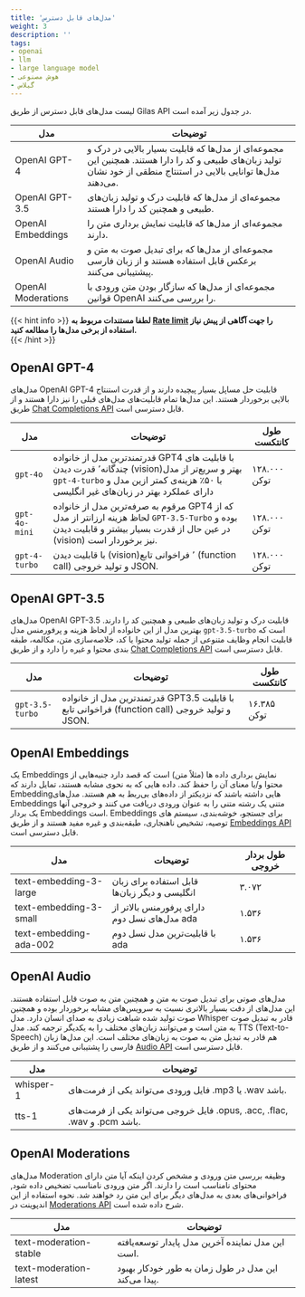 ```yaml
---
title: 'مدل‌های قابل دسترس'
weight: 3
description: ''
tags:
- openai
- llm
- large language model
- هوش مصنوعی
- گیلاس
---
```


لیست مدل‌های قابل دسترس از طریق Gilas API در جدول‌ زیر آمده است.

 مدل | توضیحات
---|----------
OpenAI GPT-4 | مجموعه‌ای از مدل‌ها که قابلیت بسیار بالایی در درک و تولید زبان‌های طبیعی و کد را دارا هستند. همچنین این مدل‌ها توانایی بالایی در استنتاج منطقی از خود نشان می‌دهند.
OpenAI GPT-3.5 | مجموعه‌ای از مدل‌ها که قابلیت درک و تولید زبان‌های طبیعی و همچنین کد را دارا هستند.
OpenAI Embeddings | مجموعه‌ای از مدل‌ها که قابلیت نمایش برداری متن را دارند.
OpenAI Audio | مجموعه‌ای از مدل‌ها که برای تبدیل صوت به متن و برعکس قابل استفاده هستند و از زبان فارسی پیشتیبانی می‌کنند.
OpenAI Moderations | مجموعه‌ای از مدل‌ها که سازگار بودن متن ورودی با قوانین OpenAI را بررسی می‌کنند.

{{< hint info >}}
**لطفا مستندات مربوط به [Rate limit](/ratelimit) را جهت آگاهی از پیش‌ نیاز استفاده از برخی مدل‌ها را مطالعه کنید.**  
{{< /hint >}}

## OpenAI GPT-4

مدل‌های OpenAI GPT-4 قابلیت حل مساپل بسیار پیچیده دارند و از قدرت استنتاج بالایی برخوردار هستند. این مدل‌ها تمام قابلیت‌های مدل‌های قبلی را نیز دارا هستند و از طریق [Chat Completions API](/apis/chat-completions) قابل دسترسی است.

 مدل | توضیحات | طول کانتکست | 
---|---|---
`gpt-4o` | قدرتمندترین مدل از خانواده GPT4 با قابلیت های چندگانه٬ قدرت دیدن (vision)بهتر و سریع‌تر از مدل `gpt-4-turbo` با ۵۰٪ هزینه‌ی کمتر ازین مدل و دارای عملکرد بهتر در زبان‌های غیر انگلیسی | ۱۲۸.۰۰۰ توکن
`gpt-4o-mini` | مرقوم به صرفه‌ترین مدل از خانواده GPT4 که از لحاظ هزینه ارزانتر از مدل `GPT-3.5-Turbo` بوده و در عین حال از قدرت بسیار بیشتر و قابلیت دیدن (vision) نیز برخوردار است.  | ۱۲۸.۰۰۰ توکن
`gpt-4-turbo` | با قابلیت دیدن (vision)٬ فراخوانی تابع (function call) و تولید خروجی JSON. | ۱۲۸.۰۰۰ توکن
 


## OpenAI GPT-3.5

مدل‌های OpenAI GPT-3.5 قابلیت درک و تولید زبان‌های طبیعی و همچنین کد را دارند. بهترین مدل از این خانواده از لحاظ هزینه و پرفورمنس مدل `gpt-3.5-turbo` است که قابلیت انجام وظایف متنوعی از جمله تولید محتوا یا کد، خلاصه‌سازی متن، مکالمه، طبقه بندی محتوا و غیره را دارد و از طریق [Chat Completions API](/apis/chat-completions) قابل دسترسی است.

 مدل | توضیحات | طول کانتکست | 
---|---|---
`gpt-3.5-turbo` | قدرتمندترین مدل از خانواده GPT3.5 با قابلیت فراخوانی تابع (function call) و تولید خروجی JSON. | ۱۶.۳۸۵ توکن
 
## OpenAI Embeddings

یک Embeddings نمایش برداری داده ها (مثلاً متن) است که قصد دارد جنبه‌هایی از محتوا و/یا معنای آن را حفظ کند. داده هایی که به نحوی مشابه هستند، تمایل دارند که Embeddingهایی داشته باشند که نزدیکتر از داده‌های بی‌ربط به هم هستند. مدل‌های Embeddings متنی یک رشته متنی را به عنوان ورودی دریافت می کنند و خروجی آنها یک بردار Embeddings است. Embedding‌s برای جستجو، خوشه‌بندی، سیستم های توصیه، تشخیص ناهنجاری، طبقه‌بندی و غیره مفید هستند و از طریق [Embeddings API](/apis/embeddings/) قابل دسترسی است.

 مدل | توضیحات | طول بردار خروجی | 
---|---|---
text-embedding-3-large | قابل استفاده برای زبان انگلیسی و دیگر زبان‌ها | ۳.۰۷۲
text-embedding-3-small | دارای پرفورمنس بالاتر از مدل‌های نسل دوم ada | ۱.۵۳۶
text-embedding-ada-002 | با قابلیت‌ترین مدل نسل دوم ada | ۱.۵۳۶

## OpenAI Audio

مدل‌های صوتی برای تبدیل صوت به متن و همچنین متن به صوت قابل استفاده هستند. این مدل‌های از دقت بسیار بالاتری نسبت به سرویس‌های مشابه برخوردار بوده و همچنین صوت تولید شده شباهت زیادی به صدای انسان دارد.
مدل Whisper قادر به تبدیل صوت به متن است و می‌توانند زبان‌های مختلف را به یکدیگر ترجمه کند.
مدل TTS (Text-to-Speech) هم قادر به تبدیل متن به صوت به زبان‌های مختلف است.
این مدل‌ها زبان فارسی را پشتیبانی می‌کنند و از طریق [Audio API](/apis/audio/) قابل دسترسی است.

 مدل | توضیحات  | 
---|---|
whisper-1 | فایل ورودی می‌تواند یکی از فرمت‌های .mp3 یا .wav باشد. |
tts-1 | فایل خروجی می‌تواند یکی از فرمت‌های .opus, .acc, .flac, .wav و .pcm باشد. |

## OpenAI Moderations

مدل‌های Moderation وظیفه بررسی متن ورودی و مشخص کردن اینکه آیا متن دارای محتوای نامناسب است را دارند. اگر متن ورودی نامناسب تضخیص داده شود, فراخوانی‌های بعدی به مدل‌های دیگر برای این متن رد خواهند شد. نحوه استفاده از این اندپوینت در [Moderations API](/apis/moderations/) شرح داده شده است.

 مدل | توضیحات | 
---|---|
text-moderation-stable | این مدل نماینده آخرین مدل پایدار توسعه‌یافته است.
text-moderation-latest | این مدل در طول زمان به طور خودکار بهبود پیدا می‌کند.

